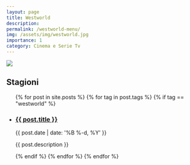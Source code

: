 ```yaml
---
layout: page
title: Westworld
description: 
permalink: /westworld-menu/
img: /assets/img/westworld.jpg
importance: 1
category: Cinema e Serie Tv
---
```


<div class="container-fluid">
  <div class="row">
      <div class="col-sm mt-3 mt-md-0">
          <img class="img-fluid rounded z-depth-1" src="{{ '/assets/img/westworld.jpg' | relative_url }}"  class="img-fluid" />
      </div>
  </div>
</div>

<p>
</p>

## Stagioni

<div class="post">

  
  <ul class="post-list">
    {% for post in site.posts %}
    {% for tag in post.tags %}
    {% if tag == "westworld" %}
        <li>
        <h3><a class="post-title" href="{{ post.url | prepend: site.baseurl }}">{{ post.title }}</a></h3>
        <p class="post-meta">{{ post.date | date: '%B %-d, %Y' }}</p>
        <p>{{ post.description }}</p>
        </li>
    {% endif %}
    {% endfor %}
    {% endfor %}
  </ul>

</div>
